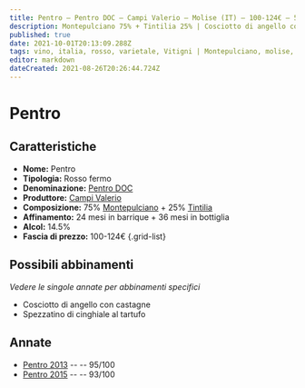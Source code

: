 ```yaml
---
title: Pentro – Pentro DOC – Campi Valerio – Molise (IT) – 100-124€ – 5★
description: Montepulciano 75% + Tintilia 25% | Cosciotto di angello con castagne – Spezzatino di cinghiale al tartufo
published: true
date: 2021-10-01T20:13:09.288Z
tags: vino, italia, rosso, varietale, Vitigni | Montepulciano, molise, Cosciotto di angello con castagne, Spezzatino di cinghiale al tartufo, fermo, Valutazioni | 5 stelle, Prezzi | 100-124€
editor: markdown
dateCreated: 2021-08-26T20:26:44.724Z
---
```


# Pentro

## Caratteristiche
- **Nome:** Pentro
- **Tipologia:** Rosso fermo
- **Denominazione:** [Pentro DOC](/denominazioni/Italia/Molise/DOC/Pentro) 
- **Produttore:** [Campi Valerio](/produttori/Italia/Molise/Campi-Valerio) 
- **Composizione:** 75% [Montepulciano](/vitigni/Italia/bacca-nera/montepulciano) + 25% [Tintilia](/vitigni/Italia/bacca-nera/tintilia-del-molise)
- **Affinamento:** 24 mesi in barrique + 36 mesi in bottiglia
- **Alcol:** 14.5%
- **Fascia di prezzo:** 100-124€
{.grid-list}

## Possibili abbinamenti
*Vedere le singole annate per abbinamenti specifici*

- Cosciotto di angello con castagne
- Spezzatino di cinghiale al tartufo

## Annate
- [Pentro 2013](/vini/Italia/Molise/Campi-Valerio/Pentro/2013) -- <span class="star-5"></span> -- 95/100
- [Pentro 2015](/vini/Italia/Molise/Campi-Valerio/Pentro/2015) -- <span class="star-5"></span> -- 93/100



